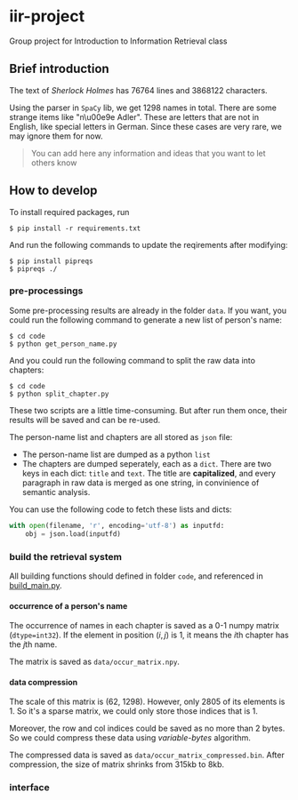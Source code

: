 # iir-project

Group project for Introduction to Information Retrieval class

## Brief introduction

The text of *Sherlock Holmes* has 76764 lines and 3868122 characters.

Using the parser in ```SpaCy``` lib, we get 1298 names in total.
There are some strange items like "n\u00e9e Adler". These are letters that are not in English, like special letters in German. Since these cases are very rare, we may ignore them for now.

> You can add here any information and ideas that you want to let others know

## How to develop

To install required packages, run
```shell
$ pip install -r requirements.txt
```
And run the following commands to update the reqirements after  modifying:
```shell
$ pip install pipreqs
$ pipreqs ./
```

### pre-processings

Some pre-processing results are already in the folder ```data```. If you want, you could run the following command to generate a new list of person's name:

```shell
$ cd code
$ python get_person_name.py
```

And you could run the following command to split the raw data into chapters:

```shell
$ cd code
$ python split_chapter.py
```

These two scripts are a little time-consuming. But after run them once, their results will be saved and can be re-used.

The person-name list and chapters are all stored as ```json``` file:

- The person-name list are dumped as a python ```list```
- The chapters are dumped seperately, each as a ```dict```. There are two keys in each dict: ```title``` and ```text```. The title are **capitalized**, and every paragraph in raw data is merged as one string, in convinience of semantic analysis.

You can use the following code to fetch these lists and dicts:
```python
with open(filename, 'r', encoding='utf-8') as inputfd:
    obj = json.load(inputfd)
```

### build the retrieval system

All building functions should defined in folder ```code```, and referenced in [build_main.py](build_main.py).

#### occurrence of a person's name 

The occurrence of names in each chapter is saved as a 0-1 numpy matrix (```dtype=int32```). If the element in position $(i, j)$ is 1, it means the $i$th chapter has the $j$th name.

The matrix is saved as ```data/occur_matrix.npy```.

#### data compression

The scale of this matrix is (62, 1298). However, only 2805 of its elements is 1. So it's a sparse matrix, we could only store those indices that is 1. 

Moreover, the row and col indices could be saved as no more than 2 bytes. So we could compress these data using *variable-bytes* algorithm.

The compressed data is saved as ```data/occur_matrix_compressed.bin```. After compression, the size of matrix shrinks from 315kb to 8kb.

### interface